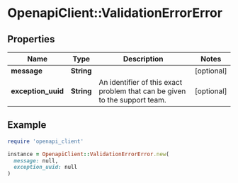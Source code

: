 # OpenapiClient::ValidationErrorError

## Properties

| Name | Type | Description | Notes |
| ---- | ---- | ----------- | ----- |
| **message** | **String** |  | [optional] |
| **exception_uuid** | **String** | An identifier of this exact problem that can be given to the support team. | [optional] |

## Example

```ruby
require 'openapi_client'

instance = OpenapiClient::ValidationErrorError.new(
  message: null,
  exception_uuid: null
)
```

